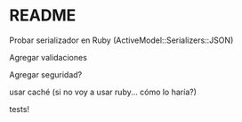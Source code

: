 # README

Probar serializador en Ruby (ActiveModel::Serializers::JSON)

Agregar validaciones

Agregar seguridad?

usar caché (si no voy a usar ruby... cómo lo haría?)

tests!
